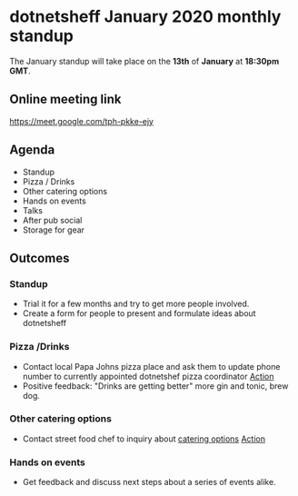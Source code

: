 # dotnetsheff January 2020 monthly standup

The January standup will take place on the **13th** of **January** at **18:30pm GMT**.

## Online meeting link
https://meet.google.com/tph-pkke-ejy

## Agenda

- Standup
- Pizza / Drinks
- Other catering options
- Hands on events
- Talks
- After pub social
- Storage for gear

## Outcomes
### Standup
- Trial it for a few months and try to get more people involved.
- Create a form for people to present and formulate ideas about dotnetsheff
### Pizza /Drinks
- Contact local Papa Johns pizza place and ask them to update phone number to currently appointed dotnetshef pizza coordinator [Action](https://github.com/dotnetsheff/community-standup/projects/1#card-31576611)
- Positive feedback: "Drinks are getting better" more gin and tonic, brew dog.
### Other catering options
- Contact street food chef to inquiry about [catering options](https://streetfoodchef.co.uk/catering-options/) [Action](https://github.com/dotnetsheff/community-standup/projects/1#card-31576550)
### Hands on events
- Get feedback and discuss next steps about a series of events alike.

